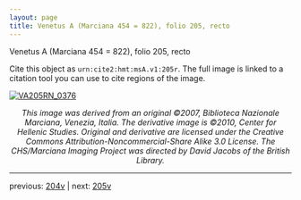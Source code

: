 ```yaml
---
layout: page
title: Venetus A (Marciana 454 = 822), folio 205, recto
---
```


Venetus A (Marciana 454 = 822), folio 205, recto

Cite this object as `urn:cite2:hmt:msA.v1:205r`.  The full image is linked to a citation tool you can use to cite regions of the image.

[![VA205RN_0376](http://www.homermultitext.org/iipsrv?IIIF=/project/homer/pyramidal/deepzoom/hmt/vaimg/2017a/VA205RN_0376.tif/full/800,/0/default.jpg)](http://www.homermultitext.org/ict2/?urn=urn:cite2:hmt:vaimg.2017a:VA205RN_0376) 

<p style="text-align: center; font-style: italic;">This image was derived from an original ©2007, Biblioteca Nazionale Marciana, Venezia, Italia. The derivative image is ©2010, Center for Hellenic Studies. Original and derivative are licensed under the Creative Commons Attribution-Noncommercial-Share Alike 3.0 License. The CHS/Marciana Imaging Project was directed by David Jacobs of the British Library.</p>

---

previous: [204v](../204v/) | next: [205v](../205v/)